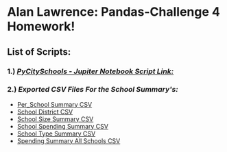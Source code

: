 # Alan Lawrence: Pandas-Challenge 4 Homework!

## List of Scripts:
### 1.) ***[PyCitySchools - Jupiter Notebook Script Link:](https://github.com/AlanBigData/pandas-challenge/blob/main/PyCitySchools/PyCitySchools_alan_complete.ipynb)***<br>

### 2.) ***Exported CSV Files For the School Summary's:***
- [Per_School Summary CSV](https://github.com/AlanBigData/pandas-challenge/raw/main/PyCitySchools/Exports/per_school.csv)<br>
-  [School District CSV](https://github.com/AlanBigData/pandas-challenge/raw/main/PyCitySchools/Exports/school_district.csv)<br>
-  [School Size Summary CSV](https://github.com/AlanBigData/pandas-challenge/raw/main/PyCitySchools/Exports/school_size.csv)<br>
-  [School Spending Summary CSV](https://github.com/AlanBigData/pandas-challenge/raw/main/PyCitySchools/Exports/school_spending.csv)<br>
-  [School Type Summary CSV](https://github.com/AlanBigData/pandas-challenge/raw/main/PyCitySchools/Exports/school_type.csv)<br>
-   [Spending Summary All Schools CSV](https://github.com/AlanBigData/pandas-challenge/raw/main/PyCitySchools/Exports/spending_summary.csv)<br>
